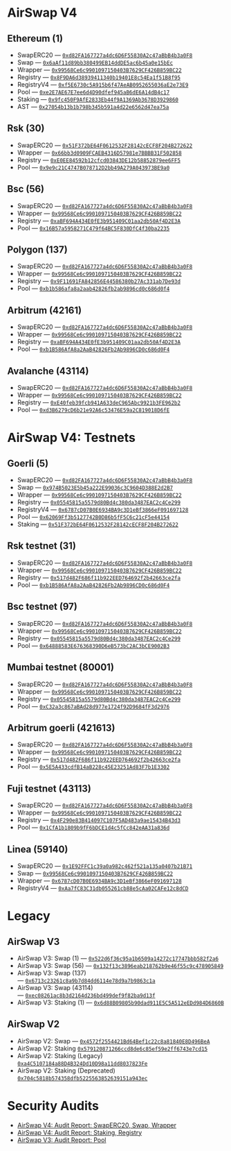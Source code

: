 # AirSwap V4

## Ethereum (1)

- SwapERC20 — [`0xd82FA167727a4dc6D6F55830A2c47aBbB4b3a0F8`](https://etherscan.io/address/0xd82FA167727a4dc6D6F55830A2c47aBbB4b3a0F8#code)
- Swap — [`0x6aAf11d89bb380499EB14ddDE5ac6b45a0e15bEc`](https://etherscan.io/address/0x6aAf11d89bb380499EB14ddDE5ac6b45a0e15bEc#code)
- Wrapper — [`0x99568Ce6c9901097150403B7629CF426B859BC22`](https://etherscan.io/address/0x99568Ce6c9901097150403B7629CF426B859BC22#code)
- Registry — [`0x8F9DA6d38939411340b19401E8c54Ea1f51B8f95`](https://etherscan.io/address/0x8F9DA6d38939411340b19401E8c54Ea1f51B8f95#code)
- RegistryV4 — [`0xf5E6730c5A915b6f47AeAB0952655036aE2e73E9`](https://etherscan.io/address/0xf5E6730c5A915b6f47AeAB0952655036aE2e73E9#code)
- Pool — [`0xe2E7AE67E7ee6d4D90dfef945aB6dE6A14dB4c17`](https://etherscan.io/address/0xe2E7AE67E7ee6d4D90dfef945aB6dE6A14dB4c17#code)
- Staking — [`0x9fc450F9AfE2833Eb44f9A1369Ab3678D3929860`](https://etherscan.io/address/0x9fc450F9AfE2833Eb44f9A1369Ab3678D3929860#code)
- AST — [`0x27054b13b1b798b345b591a4d22e6562d47ea75a`](https://etherscan.io/address/0x27054b13b1b798b345b591a4d22e6562d47ea75a#code)

## Rsk (30)

- SwapERC20 — [`0x51F372bE64F0612532F28142cECF8F204B272622`](https://blockscout.com/rsk/mainnet/address/0x51F372bE64F0612532F28142cECF8F204B272622#code)
- Wrapper — [`0x66bb3d0909FCAEB4316D57981e7BBBB31F502858`](https://blockscout.com/rsk/mainnet/address/0x66bb3d0909FCAEB4316D57981e7BBBB31F502858#code)
- Registry — [`0xE0EE84592b12cfcd03843DE12b58852879ee6FF5`](https://blockscout.com/rsk/mainnet/address/0xE0EE84592b12cfcd03843DE12b58852879ee6FF5#code)
- Pool — [`0x9e9c21C4747B078712D2bb49A279A043973BE9a0`](https://blockscout.com/rsk/mainnet/address/0x9e9c21C4747B078712D2bb49A279A043973BE9a0#code)

## Bsc (56)

- SwapERC20 — [`0xd82FA167727a4dc6D6F55830A2c47aBbB4b3a0F8`](https://bscscan.com/address/0xd82FA167727a4dc6D6F55830A2c47aBbB4b3a0F8#code)
- Wrapper — [`0x99568Ce6c9901097150403B7629CF426B859BC22`](https://bscscan.com/address/0x99568Ce6c9901097150403B7629CF426B859BC22#code)
- Registry — [`0xaBF694A434E0fE3b951409C01aa2db50Af4D2E3A`](https://bscscan.com/address/0xaBF694A434E0fE3b951409C01aa2db50Af4D2E3A#code)
- Pool — [`0x16B57a5958271C479f64BC5F830DfC4f30ba2235`](https://bscscan.com/address/0x16B57a5958271C479f64BC5F830DfC4f30ba2235#code)

## Polygon (137)

- SwapERC20 — [`0xd82FA167727a4dc6D6F55830A2c47aBbB4b3a0F8`](https://polygonscan.com/address/0xd82FA167727a4dc6D6F55830A2c47aBbB4b3a0F8#code)
- Wrapper — [`0x99568Ce6c9901097150403B7629CF426B859BC22`](https://polygonscan.com/address/0x99568Ce6c9901097150403B7629CF426B859BC22#code)
- Registry — [`0x9F11691FA842856E44586380b27Ac331ab7De93d`](https://polygonscan.com/address/0x9F11691FA842856E44586380b27Ac331ab7De93d#code)
- Pool — [`0xb1b586afa8a2aab42826fb2ab9896cd0c686d0f4`](https://polygonscan.com/address/0xb1b586afa8a2aab42826fb2ab9896cd0c686d0f4#code)

## Arbitrum (42161)

- SwapERC20 — [`0xd82FA167727a4dc6D6F55830A2c47aBbB4b3a0F8`](https://arbiscan.io/address/0xd82FA167727a4dc6D6F55830A2c47aBbB4b3a0F8#code)
- Wrapper — [`0x99568Ce6c9901097150403B7629CF426B859BC22`](https://arbiscan.io/address/0x99568Ce6c9901097150403B7629CF426B859BC22#code)
- Registry — [`0xaBF694A434E0fE3b951409C01aa2db50Af4D2E3A`](https://arbiscan.io/address/0xaBF694A434E0fE3b951409C01aa2db50Af4D2E3A#code)
- Pool — [`0xb1B586AfA8a2AaB42826Fb2Ab9896CD0c686d0F4`](https://arbiscan.io/address/0xb1B586AfA8a2AaB42826Fb2Ab9896CD0c686d0F4#code)

## Avalanche (43114)

- SwapERC20 — [`0xd82FA167727a4dc6D6F55830A2c47aBbB4b3a0F8`](https://snowtrace.io/address/0xd82FA167727a4dc6D6F55830A2c47aBbB4b3a0F8#code)
- Wrapper — [`0x99568Ce6c9901097150403B7629CF426B859BC22`](https://snowtrace.io/address/0x99568Ce6c9901097150403B7629CF426B859BC22#code)
- Registry — [`0xE40feb39fcb941A633deC965Abc9921b3FE962b2`](https://snowtrace.io/address/0xE40feb39fcb941A633deC965Abc9921b3FE962b2#code)
- Pool — [`0xd3B6279cD6b21e92A6c53476E59a2C819018D6fE`](https://snowtrace.io/address/0xd3B6279cD6b21e92A6c53476E59a2C819018D6fE#code)

# AirSwap V4: Testnets

## Goerli (5)

- SwapERC20 — [`0xd82FA167727a4dc6D6F55830A2c47aBbB4b3a0F8`](https://goerli.etherscan.io/address/0xd82FA167727a4dc6D6F55830A2c47aBbB4b3a0F8#code)
- Swap — [`0x974B5023E5b45a222E99036c3C9604D388E2d2B7`](https://goerli.etherscan.io/address/0x974B5023E5b45a222E99036c3C9604D388E2d2B7#code)
- Wrapper — [`0x99568Ce6c9901097150403B7629CF426B859BC22`](https://goerli.etherscan.io/address/0x99568Ce6c9901097150403B7629CF426B859BC22#code)
- Registry — [`0x05545815a5579d80Bd4c380da3487EAC2c4Ce299`](https://goerli.etherscan.io/address/0x05545815a5579d80Bd4c380da3487EAC2c4Ce299#code)
- RegistryV4 — [`0x6787cD07B0E6934BA9c3D1eBf3866eF091697128`](https://goerli.etherscan.io/address/0x6787cD07B0E6934BA9c3D1eBf3866eF091697128#code)
- Pool — [`0x62069Ff3b5127742B0D86b5fF5C6c21cF5e44154`](https://goerli.etherscan.io/address/0x62069Ff3b5127742B0D86b5fF5C6c21cF5e44154#code)
- Staking — [`0x51F372bE64F0612532F28142cECF8F204B272622`](https://goerli.etherscan.io/address/0x51F372bE64F0612532F28142cECF8F204B272622#code)

## Rsk testnet (31)

- SwapERC20 — [`0xd82FA167727a4dc6D6F55830A2c47aBbB4b3a0F8`](https://explorer.testnet.rsk.co/address/0xd82FA167727a4dc6D6F55830A2c47aBbB4b3a0F8#code)
- Wrapper — [`0x99568Ce6c9901097150403B7629CF426B859BC22`](https://explorer.testnet.rsk.co/address/0x99568Ce6c9901097150403B7629CF426B859BC22#code)
- Registry — [`0x517d482F686f11b922EED764692f2b42663ce2fa`](https://explorer.testnet.rsk.co/address/0x517d482F686f11b922EED764692f2b42663ce2fa#code)
- Pool — [`0xb1B586AfA8a2AaB42826Fb2Ab9896CD0c686d0F4`](https://explorer.testnet.rsk.co/address/0xb1B586AfA8a2AaB42826Fb2Ab9896CD0c686d0F4#code)

## Bsc testnet (97)

- SwapERC20 — [`0xd82FA167727a4dc6D6F55830A2c47aBbB4b3a0F8`](https://testnet.bscscan.com/address/0xd82FA167727a4dc6D6F55830A2c47aBbB4b3a0F8#code)
- Wrapper — [`0x99568Ce6c9901097150403B7629CF426B859BC22`](https://testnet.bscscan.com/address/0x99568Ce6c9901097150403B7629CF426B859BC22#code)
- Registry — [`0x05545815a5579d80Bd4c380da3487EAC2c4Ce299`](https://testnet.bscscan.com/address/0x05545815a5579d80Bd4c380da3487EAC2c4Ce299#code)
- Pool — [`0x64888583E676368390D6eB573bC2AC3bCE9002B3`](https://testnet.bscscan.com/address/0x64888583E676368390D6eB573bC2AC3bCE9002B3#code)

## Mumbai testnet (80001)

- SwapERC20 — [`0xd82FA167727a4dc6D6F55830A2c47aBbB4b3a0F8`](https://mumbai.polygonscan.com/address/0xd82FA167727a4dc6D6F55830A2c47aBbB4b3a0F8#code)
- Wrapper — [`0x99568Ce6c9901097150403B7629CF426B859BC22`](https://mumbai.polygonscan.com/address/0x99568Ce6c9901097150403B7629CF426B859BC22#code)
- Registry — [`0x05545815a5579d80Bd4c380da3487EAC2c4Ce299`](https://mumbai.polygonscan.com/address/0x05545815a5579d80Bd4c380da3487EAC2c4Ce299#code)
- Pool — [`0xC32a3c867aBAd28d977e1724f92D9684fF3d2976`](https://mumbai.polygonscan.com/address/0xC32a3c867aBAd28d977e1724f92D9684fF3d2976#code)

## Arbitrum goerli (421613)

- SwapERC20 — [`0xd82FA167727a4dc6D6F55830A2c47aBbB4b3a0F8`](https://goerli.arbiscan.io/address/0xd82FA167727a4dc6D6F55830A2c47aBbB4b3a0F8#code)
- Wrapper — [`0x99568Ce6c9901097150403B7629CF426B859BC22`](https://goerli.arbiscan.io/address/0x99568Ce6c9901097150403B7629CF426B859BC22#code)
- Registry — [`0x517d482F686f11b922EED764692f2b42663ce2fa`](https://goerli.arbiscan.io/address/0x517d482F686f11b922EED764692f2b42663ce2fa#code)
- Pool — [`0x5E5A433cdfB14aB228c45E23251Ad83F7b1E3302`](https://goerli.arbiscan.io/address/0x5E5A433cdfB14aB228c45E23251Ad83F7b1E3302#code)

## Fuji testnet (43113)

- SwapERC20 — [`0xd82FA167727a4dc6D6F55830A2c47aBbB4b3a0F8`](https://testnet.snowtrace.io/address/0xd82FA167727a4dc6D6F55830A2c47aBbB4b3a0F8#code)
- Wrapper — [`0x99568Ce6c9901097150403B7629CF426B859BC22`](https://testnet.snowtrace.io/address/0x99568Ce6c9901097150403B7629CF426B859BC22#code)
- Registry — [`0x4F290e83B414097C107F5AD483a9ae15434B43d3`](https://testnet.snowtrace.io/address/0x4F290e83B414097C107F5AD483a9ae15434B43d3#code)
- Pool — [`0x1CfA1b1809b9fF6bDCE1d4c5fCc842eAA31a836d`](https://testnet.snowtrace.io/address/0x1CfA1b1809b9fF6bDCE1d4c5fCc842eAA31a836d#code)

## Linea (59140)

- SwapERC20 — [`0x1E92FFC1c39a0a982c462f521a135a0407b21B71`](https://explorer.goerli.linea.build/address/0x1E92FFC1c39a0a982c462f521a135a0407b21B71#code)
- Swap — [`0x99568Ce6c9901097150403B7629CF426B859BC22`](https://explorer.goerli.linea.build/address/0x99568Ce6c9901097150403B7629CF426B859BC22#code)
- Wrapper — [`0x6787cD07B0E6934BA9c3D1eBf3866eF091697128`](https://explorer.goerli.linea.build/address/0x6787cD07B0E6934BA9c3D1eBf3866eF091697128#code)
- RegistryV4 — [`0xAa7fC83C31db055261cb88e5cAa02CAFe12c8dCD`](https://explorer.goerli.linea.build/address/0xAa7fC83C31db055261cb88e5cAa02CAFe12c8dCD#code)



# Legacy

## AirSwap V3

- AirSwap V3: Swap (1) — [`0x522d6f36c95a1b6509a14272c17747bbb582f2a6`](https://etherscan.io/address/0x522d6f36c95a1b6509a14272c17747bbb582f2a6#code)
- AirSwap V3: Swap (56) — [`0x132f13c3896eab218762b9e46f55c9c478905849`](https://bscscan.com/address/0x132f13c3896eab218762b9e46f55c9c478905849#code)
- AirSwap V3: Swap (137) — [`0x6713c23261c8a9b7d84dd6114e78d9a7b9863c1a`](https://polygonscan.com/address/0x6713c23261c8a9b7d84dd6114e78d9a7b9863c1a#code)
- AirSwap V3: Swap (43114) — [`0xec08261ac8b3d2164d236bd499def9f82ba9d13f`](https://snowtrace.io/address/0xec08261ac8b3d2164d236bd499def9f82ba9d13f#code)
- AirSwap V3: Staking (1) — [`0x6d88B09805b90dad911E5C5A512eEDd984D6860B`](https://etherscan.io/address/0x6d88B09805b90dad911E5C5A512eEDd984D6860B#code])


## AirSwap V2

- AirSwap V2: Swap — [`0x4572f2554421Bd64Bef1c22c8a81840E8D496BeA`](https://etherscan.io/address/0x4572f2554421Bd64Bef1c22c8a81840E8D496BeA#code)
- AirSwap V2: Staking [`0x579120871266ccd8de6c85ef59e2ff6743e7cd15`](https://etherscan.io/address/0x579120871266ccd8de6c85ef59e2ff6743e7cd15#code)
- AirSwap V2: Staking (Legacy) [`0xa4C5107184a88D4B324Dd10D98a11dd8037823Fe`](https://etherscan.io/address/0xa4C5107184a88D4B324Dd10D98a11dd8037823Fe#code)
- AirSwap V2: Staking (Deprecated) [`0x704c5818b574358dfb5225563852639151a943ec`](https://etherscan.io/address/0x704c5818b574358dfb5225563852639151a943ec#code)


# Security Audits

- [AirSwap V4: Audit Report: SwapERC20, Swap, Wrapper](https://github.com/peckshield/publications/blob/master/audit_reports/PeckShield-Audit-Report-AirswapV4-v1.0.pdf)
- [AirSwap V4: Audit Report: Staking, Registry](https://github.com/peckshield/publications/tree/master/audit_reports/PeckShield-Audit-Report-AirSwap-Staking-v1.0.pdf)
- [AirSwap V3: Audit Report: Pool](https://github.com/peckshield/publications/blob/master/audit_reports/PeckShield-Audit-Report-AirSwap-v1.0.pdf)